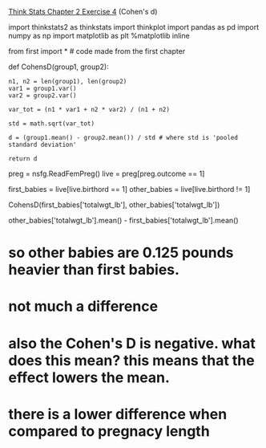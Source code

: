[Think Stats Chapter 2 Exercise 4](http://greenteapress.com/thinkstats2/html/thinkstats2003.html#toc24) (Cohen's d)

import thinkstats2 as thinkstats
import thinkplot
import pandas as pd
import numpy as np
import matplotlib as plt 
%matplotlib inline

from first import * # code made from the first chapter

def CohensD(group1, group2):
    
    n1, n2 = len(group1), len(group2)
    var1 = group1.var()
    var2 = group2.var()
    
    var_tot = (n1 * var1 + n2 * var2) / (n1 + n2)
    
    std = math.sqrt(var_tot)
    
    d = (group1.mean() - group2.mean()) / std # where std is 'pooled standard deviation'
    
    return d
    
preg = nsfg.ReadFemPreg()
live = preg[preg.outcome == 1]

first_babies = live[live.birthord == 1]
other_babies = live[live.birthord != 1]

CohensD(first_babies['totalwgt_lb'], other_babies['totalwgt_lb'])

other_babies['totalwgt_lb'].mean() - first_babies['totalwgt_lb'].mean()

# so other babies are 0.125 pounds heavier than first babies.
# not much a difference
# also the Cohen's D is negative. what does this mean? this means that the effect lowers the mean.
# there is a lower difference when compared to pregnacy length
